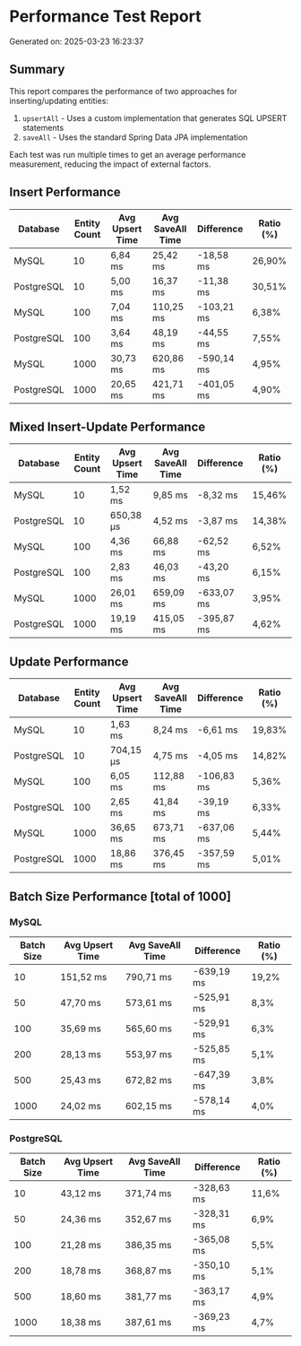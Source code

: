 # Performance Test Report

Generated on: 2025-03-23 16:23:37

## Summary

This report compares the performance of two approaches for inserting/updating entities:

1. `upsertAll` - Uses a custom implementation that generates SQL UPSERT statements
2. `saveAll` - Uses the standard Spring Data JPA implementation

Each test was run multiple times to get an average performance measurement, reducing the impact of
external factors.

## Insert Performance

| Database   | Entity Count | Avg Upsert Time | Avg SaveAll Time | Difference | Ratio (%) |
|------------|--------------|-----------------|------------------|------------|-----------|
| MySQL      | 10           | 6,84 ms         | 25,42 ms         | -18,58 ms  | 26,90%    |
| PostgreSQL | 10           | 5,00 ms         | 16,37 ms         | -11,38 ms  | 30,51%    |
| MySQL      | 100          | 7,04 ms         | 110,25 ms        | -103,21 ms | 6,38%     |
| PostgreSQL | 100          | 3,64 ms         | 48,19 ms         | -44,55 ms  | 7,55%     |
| MySQL      | 1000         | 30,73 ms        | 620,86 ms        | -590,14 ms | 4,95%     |
| PostgreSQL | 1000         | 20,65 ms        | 421,71 ms        | -401,05 ms | 4,90%     |

## Mixed Insert-Update Performance

| Database   | Entity Count | Avg Upsert Time | Avg SaveAll Time | Difference | Ratio (%) |
|------------|--------------|-----------------|------------------|------------|-----------|
| MySQL      | 10           | 1,52 ms         | 9,85 ms          | -8,32 ms   | 15,46%    |
| PostgreSQL | 10           | 650,38 µs       | 4,52 ms          | -3,87 ms   | 14,38%    |
| MySQL      | 100          | 4,36 ms         | 66,88 ms         | -62,52 ms  | 6,52%     |
| PostgreSQL | 100          | 2,83 ms         | 46,03 ms         | -43,20 ms  | 6,15%     |
| MySQL      | 1000         | 26,01 ms        | 659,09 ms        | -633,07 ms | 3,95%     |
| PostgreSQL | 1000         | 19,19 ms        | 415,05 ms        | -395,87 ms | 4,62%     |

## Update Performance

| Database   | Entity Count | Avg Upsert Time | Avg SaveAll Time | Difference | Ratio (%) |
|------------|--------------|-----------------|------------------|------------|-----------|
| MySQL      | 10           | 1,63 ms         | 8,24 ms          | -6,61 ms   | 19,83%    |
| PostgreSQL | 10           | 704,15 µs       | 4,75 ms          | -4,05 ms   | 14,82%    |
| MySQL      | 100          | 6,05 ms         | 112,88 ms        | -106,83 ms | 5,36%     |
| PostgreSQL | 100          | 2,65 ms         | 41,84 ms         | -39,19 ms  | 6,33%     |
| MySQL      | 1000         | 36,65 ms        | 673,71 ms        | -637,06 ms | 5,44%     |
| PostgreSQL | 1000         | 18,86 ms        | 376,45 ms        | -357,59 ms | 5,01%     |

## Batch Size Performance [total of 1000]

### MySQL

| Batch Size | Avg Upsert Time | Avg SaveAll Time | Difference | Ratio (%) |
|------------|-----------------|------------------|------------|-----------|
| 10         | 151,52 ms       | 790,71 ms        | -639,19 ms | 19,2%     |
| 50         | 47,70 ms        | 573,61 ms        | -525,91 ms | 8,3%      |
| 100        | 35,69 ms        | 565,60 ms        | -529,91 ms | 6,3%      |
| 200        | 28,13 ms        | 553,97 ms        | -525,85 ms | 5,1%      |
| 500        | 25,43 ms        | 672,82 ms        | -647,39 ms | 3,8%      |
| 1000       | 24,02 ms        | 602,15 ms        | -578,14 ms | 4,0%      |

### PostgreSQL

| Batch Size | Avg Upsert Time | Avg SaveAll Time | Difference | Ratio (%) |
|------------|-----------------|------------------|------------|-----------|
| 10         | 43,12 ms        | 371,74 ms        | -328,63 ms | 11,6%     |
| 50         | 24,36 ms        | 352,67 ms        | -328,31 ms | 6,9%      |
| 100        | 21,28 ms        | 386,35 ms        | -365,08 ms | 5,5%      |
| 200        | 18,78 ms        | 368,87 ms        | -350,10 ms | 5,1%      |
| 500        | 18,60 ms        | 381,77 ms        | -363,17 ms | 4,9%      |
| 1000       | 18,38 ms        | 387,61 ms        | -369,23 ms | 4,7%      |


